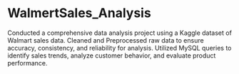 # WalmertSales_Analysis
Conducted a comprehensive data analysis project using a Kaggle dataset of Walmart sales data. 
Cleaned and Preprocessed raw data to ensure accuracy, consistency, and reliability for analysis.
Utilized MySQL queries to identify sales trends, analyze customer behavior, and evaluate product
performance.
